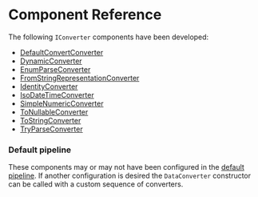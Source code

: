 # Component Reference

The following `IConverter` components have been developed:

* [DefaultConvertConverter](default.md)
* [DynamicConverter](dynamic.md)
* [EnumParseConverter](enumParse.md)
* [FromStringRepresentationConverter](fromStringRep.md)
* [IdentityConverter](identity.md)
* [IsoDateTimeConverter](isoDate.md)
* [SimpleNumericConverter](simpleNum.md)
* [ToNullableConverter](toNullable.md)
* [ToStringConverter](toString.md)
* [TryParseConverter](tryParse.md)

### Default pipeline
These components may or may not have been configured in the [default pipeline](pipeline.md). If another configuration is desired the `DataConverter` constructor can be called with a custom sequence of converters.

